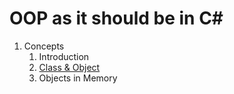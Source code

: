 # OOP as it should be in C#

1. Concepts
    1. Introduction
    2. [Class & Object](src/_1_concepts/_1_2_class_and_object)
    3. Objects in Memory